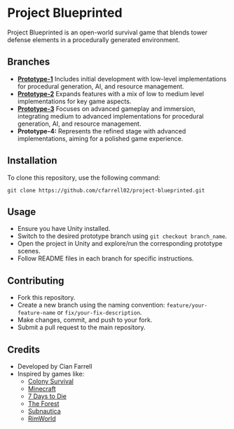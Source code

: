 # Project Blueprinted

Project Blueprinted is an open-world survival game that blends tower defense elements in a procedurally generated environment.  


## Branches

- **[Prototype-1](https://github.com/cfarrell02/FYP-Blueprinted/tree/prototype-1)** Includes initial development with low-level implementations for procedural generation, AI, and resource management.
- **[Prototype-2](https://github.com/cfarrell02/FYP-Blueprinted/tree/prototype-2)** Expands features with a mix of low to medium level implementations for key game aspects.
- **[Prototype-3](https://github.com/cfarrell02/FYP-Blueprinted/tree/prototype-3)** Focuses on advanced gameplay and immersion, integrating medium to advanced implementations for procedural generation, AI, and resource management.
- **Prototype-4:** Represents the refined stage with advanced implementations, aiming for a polished game experience.

## Installation

To clone this repository, use the following command:

```
git clone https://github.com/cfarrell02/project-blueprinted.git
```


## Usage

- Ensure you have Unity installed.
- Switch to the desired prototype branch using `git checkout branch_name`.
- Open the project in Unity and explore/run the corresponding prototype scenes.
- Follow README files in each branch for specific instructions.

## Contributing

- Fork this repository.
- Create a new branch using the naming convention: `feature/your-feature-name` or `fix/your-fix-description`.
- Make changes, commit, and push to your fork.
- Submit a pull request to the main repository.

## Credits

- Developed by Cian Farrell 
- Inspired by games like:
  - [Colony Survival](https://store.steampowered.com/app/366090/Colony_Survival/)
  - [Minecraft](https://www.minecraft.net/)
  - [7 Days to Die](https://store.steampowered.com/app/251570/7_Days_to_Die/)
  - [The Forest](https://store.steampowered.com/app/242760/The_Forest/)
  - [Subnautica](https://store.steampowered.com/app/264710/Subnautica/)
  - [RimWorld](https://store.steampowered.com/app/294100/RimWorld/)


